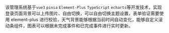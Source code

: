 该管理系统基于`vue3` `pinia` `Element-Plus` `TypeScript` `echarts`等开发技术，实现登录页面背景可以上传图片、自由切换，可以自由切换主题设置，表单验证需要使用 element-plus 进行校验，天气背景能够根据当前时间自动变化，能够自定义滚动条组件，图表可以根据未完成事件和已完成事件进行实时更新。
